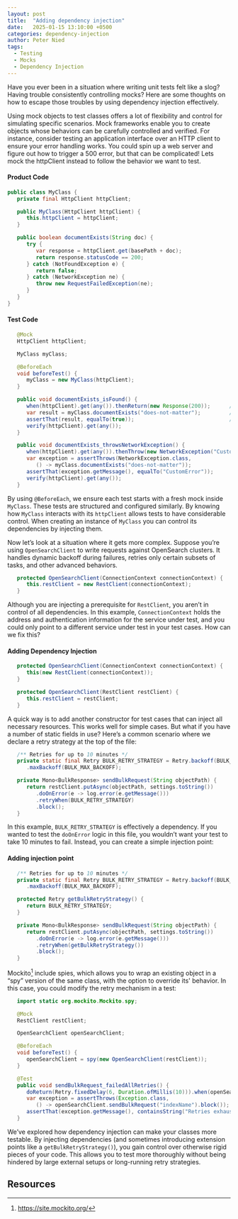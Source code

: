```yaml
---
layout: post
title:  "Adding dependency injection"
date:   2025-01-15 13:10:00 +0500
categories: dependency-injection
author: Peter Nied
tags:
  - Testing
  - Mocks
  - Dependency Injection
---
```


Have you ever been in a situation where writing unit tests felt like a slog? Having trouble consistently controlling mocks? Here are some thoughts on how to escape those troubles by using dependency injection effectively.

Using mock objects to test classes offers a lot of flexibility and control for simulating specific scenarios. Mock frameworks enable you to create objects whose behaviors can be carefully controlled and verified.  For instance, consider testing an application interface over an HTTP client to ensure your error handling works. You could spin up a web server and figure out how to trigger a 500 error, but that can be complicated!  Lets mock the httpClient instead to follow the behavior we want to test.

#### Product Code

```java
public class MyClass {
   private final HttpClient httpClient;

   public MyClass(HttpClient httpClient) {
      this.httpClient = httpClient;
   }

   public boolean documentExists(String doc) {
      try {
         var response = httpClient.get(basePath + doc);
         return response.statusCode == 200;
      } catch (NotFoundException e) {
         return false;
      } catch (NetworkException ne) {
         throw new RequestFailedException(ne);
      }
   }
}
```

#### Test Code

```java
   @Mock
   HttpClient httpClient;

   MyClass myClass;

   @BeforeEach
   void beforeTest() {
      myClass = new MyClass(httpClient);
   }

   public void documentExists_isFound() {
      when(httpClient).get(any()).thenReturn(new Response(200));      // Setup 
      var result = myClass.documentExists("does-not-matter");         // Action
      assertThat(result, equalTo(true));                              // Verify
      verify(httpClient).get(any());
   }

   public void documentExists_throwsNetworkException() {
      when(httpClient).get(any()).thenThrow(new NetworkException("CustomError"));  // Setup 
      var exception = assertThrows(NetworkException.class,
         () -> myClass.documentExists("does-not-matter"));                         // Action         
      assertThat(exception.getMessage(), equalTo("CustomError"));                  // Verify
      verify(httpClient).get(any());
   }
```

By using `@BeforeEach`, we ensure each test starts with a fresh mock inside `MyClass`. These tests are structured and configured similarly. By knowing how `MyClass`  interacts with its `httpClient` allows tests to have considerable control.  When creating an instance of `MyClass` you can control its dependencies by injecting them.

Now let’s look at a situation where it gets more complex. Suppose you’re using `OpenSearchClient` to write requests against OpenSearch clusters. It handles dynamic backoff during failures, retries only certain subsets of tasks, and other advanced behaviors.

```java
   protected OpenSearchClient(ConnectionContext connectionContext) {
      this.restClient = new RestClient(connectionContext);
   }
```

Although you are injecting a prerequisite for `RestClient`, you aren’t in control of all dependencies. In this example, `ConnectionContext` holds the address and authentication information for the service under test, and you could only point to a different service under test in your test cases. How can we fix this?

#### Adding Dependency Injection

```java
   protected OpenSearchClient(ConnectionContext connectionContext) {
      this(new RestClient(connectionContext));
   }

   protected OpenSearchClient(RestClient restClient) {
      this.restClient = restClient;
   }
```

A quick way is to add another constructor for test cases that can inject all necessary resources. This works well for simple cases. But what if you have a number of static fields in use? Here’s a common scenario where we declare a retry strategy at the top of the file:

```java
   /** Retries for up to 10 minutes */
   private static final Retry BULK_RETRY_STRATEGY = Retry.backoff(BULK_MAX_RETRY_ATTEMPTS, BULK_BACKOFF)
      .maxBackoff(BULK_MAX_BACKOFF);

   private Mono<BulkResponse> sendBulkRequest(String objectPath) {
      return restClient.putAsync(objectPath, settings.toString())
         .doOnError(e -> log.error(e.getMessage()))
         .retryWhen(BULK_RETRY_STRATEGY)
         .block();
   }
```

In this example, `BULK_RETRY_STRATEGY` is effectively a dependency. If you wanted to test the `doOnError` logic in this file, you wouldn’t want your test to take 10 minutes to fail. Instead, you can create a simple injection point:

#### Adding injection point

```java
   /** Retries for up to 10 minutes */
   private static final Retry BULK_RETRY_STRATEGY = Retry.backoff(BULK_MAX_RETRY_ATTEMPTS, BULK_BACKOFF)
      .maxBackoff(BULK_MAX_BACKOFF);

   protected Retry getBulkRetryStrategy() {
      return BULK_RETRY_STRATEGY;
   }

   private Mono<BulkResponse> sendBulkRequest(String objectPath) {
      return restClient.putAsync(objectPath, settings.toString())
         .doOnError(e -> log.error(e.getMessage()))
         .retryWhen(getBulkRetryStrategy())
         .block();
   }
```

Mockito[^1] include spies, which allows you to wrap an existing object in a “spy” version of the same class, with the option to override its' behavior. In this case, you could modify the retry mechanism in a test:

```java
   import static org.mockito.Mockito.spy;

   @Mock
   RestClient restClient;

   OpenSearchClient openSearchClient;

   @BeforeEach
   void beforeTest() {
      openSearchClient = spy(new OpenSearchClient(restClient));
   }

   @Test
   public void sendBulkRequest_failedAllRetries() {
      doReturn(Retry.fixedDelay(6, Duration.ofMillis(10))).when(openSearchClient).getBulkRetryStrategy();  // Setup
      var exception = assertThrows(Exception.class,
         () -> openSearchClient.sendBulkRequest("indexName").block());                                     // Action
      assertThat(exception.getMessage(), containsString("Retries exhausted"));                             // Verification
   }
```

We’ve explored how dependency injection can make your classes more testable. By injecting dependencies (and sometimes introducing extension points like a `getBulkRetryStrategy()`), you gain control over otherwise rigid pieces of your code. This allows you to test more thoroughly without being hindered by large external setups or long-running retry strategies.

## Resources
[^1]: https://site.mockito.org/